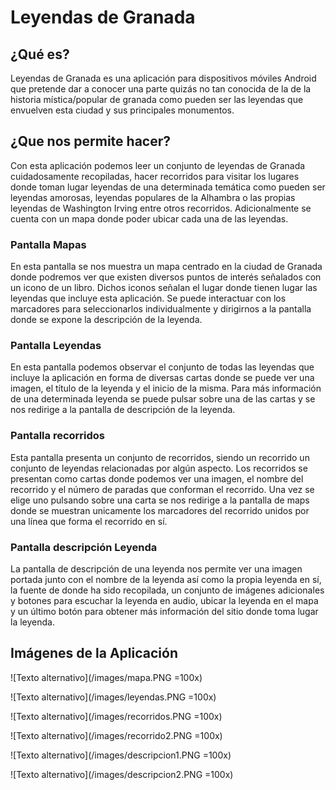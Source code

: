 # Leyendas de Granada
## ¿Qué es?
Leyendas de Granada es una aplicación para dispositivos móviles Android que pretende dar a conocer una parte quizás no tan conocida de la de la historia mística/popular de granada como pueden ser las leyendas que envuelven esta ciudad y sus principales monumentos.

## ¿Que nos permite hacer?
Con esta aplicación podemos leer un conjunto de leyendas de Granada cuidadosamente recopiladas, hacer recorridos para visitar los lugares donde toman lugar leyendas de una determinada temática como pueden ser leyendas amorosas, leyendas populares de la Alhambra o las propias leyendas de Washington Irving entre otros recorridos. Adicionalmente se cuenta con un mapa donde poder ubicar cada una de las leyendas.
### Pantalla Mapas
En esta pantalla se nos muestra un mapa centrado en la ciudad de Granada donde podremos ver que existen diversos puntos de interés señalados con un icono de un libro. Dichos iconos señalan el lugar donde tienen lugar las leyendas que incluye esta aplicación. Se puede interactuar con los marcadores para seleccionarlos individualmente y dirigirnos a la pantalla donde se expone la descripción de la leyenda.

### Pantalla Leyendas
En esta pantalla podemos observar el conjunto de todas las leyendas que incluye la aplicación en forma de diversas cartas donde se puede ver una imagen, el título de la leyenda y el inicio de la misma. Para más información de una determinada leyenda se puede pulsar sobre una de las cartas y se nos redirige a la pantalla de descripción de la leyenda.

### Pantalla recorridos
Esta pantalla presenta un conjunto de recorridos, siendo un recorrido un conjunto de leyendas relacionadas por algún aspecto. Los recorridos se presentan como cartas donde podemos ver una imagen, el nombre del recorrido y el número de paradas que conforman el recorrido. Una vez se elige uno pulsando sobre una carta se nos redirige a la pantalla de maps donde se muestran unicamente los marcadores del recorrido unidos por una línea que forma el recorrido en sí.


### Pantalla descripción Leyenda
La pantalla de descripción de una leyenda nos permite ver una imagen portada junto con el nombre de la leyenda así como la propia leyenda en sí, la fuente de donde ha sido recopilada, un conjunto de imágenes adicionales y botones para escuchar la leyenda en audio, ubicar la leyenda en el mapa y un último botón para obtener más información del sitio donde toma lugar la leyenda.

## Imágenes de la Aplicación
![Texto alternativo](/images/mapa.PNG =100x)

![Texto alternativo](/images/leyendas.PNG =100x)

![Texto alternativo](/images/recorridos.PNG =100x)

![Texto alternativo](/images/recorrido2.PNG =100x)

![Texto alternativo](/images/descripcion1.PNG =100x)

![Texto alternativo](/images/descripcion2.PNG =100x)